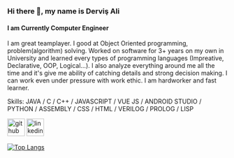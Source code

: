 ### Hi there 👋, my name is Derviş Ali
#### I am Currently Computer Engineer
I am great teamplayer. I good at Object Oriented programming, problem(algorithm) solving. Worked on software for 3+ years on my own in University and learned every types of programming languages (Impreative, Declarative, OOP, Logical...). I also analyze everything around me all the time and it's give me ability of catching details and strong decision making. I can work even under pressure with work ethic. I am hardworker and fast learner.

Skills: JAVA / C / C++ / JAVASCRIPT / VUE JS / ANDROID STUDIO / PYTHON / ASSEMBLY / CSS / HTML / VERILOG / PROLOG / LISP

[<img src='https://cdn.jsdelivr.net/npm/simple-icons@3.0.1/icons/github.svg' alt='github' height='40'>](https://github.com/DervisAliDuman)  [<img src='https://cdn.jsdelivr.net/npm/simple-icons@3.0.1/icons/linkedin.svg' alt='linkedin' height='40' background-color: coral>](https://www.linkedin.com/in/https://www.linkedin.com/in/derviss//)  

[![Top Langs](https://github-readme-stats.vercel.app/api/top-langs/?username=DervisAliDuman)](https://github.com/anuraghazra/github-readme-stats)

